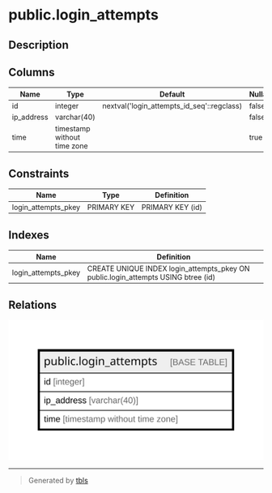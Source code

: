 # public.login_attempts

## Description

## Columns

| Name | Type | Default | Nullable | Children | Parents | Comment |
| ---- | ---- | ------- | -------- | -------- | ------- | ------- |
| id | integer | nextval('login_attempts_id_seq'::regclass) | false |  |  |  |
| ip_address | varchar(40) |  | false |  |  |  |
| time | timestamp without time zone |  | true |  |  |  |

## Constraints

| Name | Type | Definition |
| ---- | ---- | ---------- |
| login_attempts_pkey | PRIMARY KEY | PRIMARY KEY (id) |

## Indexes

| Name | Definition |
| ---- | ---------- |
| login_attempts_pkey | CREATE UNIQUE INDEX login_attempts_pkey ON public.login_attempts USING btree (id) |

## Relations

![er](public.login_attempts.svg)

---

> Generated by [tbls](https://github.com/k1LoW/tbls)
